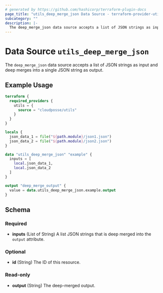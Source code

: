 ```yaml
---
# generated by https://github.com/hashicorp/terraform-plugin-docs
page_title: "utils_deep_merge_json Data Source - terraform-provider-utils"
subcategory: ""
description: |-
  The deep_merge_json data source accepts a list of JSON strings as input and deep merges into a single JSON string as output.
---
```


# Data Source `utils_deep_merge_json`

The `deep_merge_json` data source accepts a list of JSON strings as input and deep merges into a single JSON string as output.

## Example Usage

```terraform
terraform {
  required_providers {
    utils = {
      source = "cloudposse/utils"
    }
  }
}

locals {
  json_data_1 = file("${path.module}/json1.json")
  json_data_2 = file("${path.module}/json2.json")
}

data "utils_deep_merge_json" "example" {
  inputs = [
    local.json_data_1,
    local.json_data_2
  ]
}

output "deep_merge_output" {
  value = data.utils_deep_merge_json.example.output
}
```

<!-- schema generated by tfplugindocs -->
## Schema

### Required

- **inputs** (List of String) A list JSON strings that is deep merged into the `output` attribute.

### Optional

- **id** (String) The ID of this resource.

### Read-only

- **output** (String) The deep-merged output.


